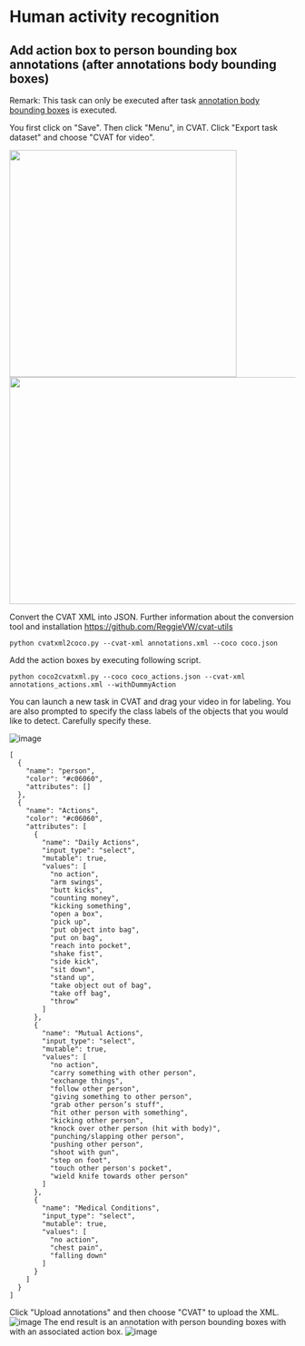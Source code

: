 # Human activity recognition

## Add action box to person bounding box annotations (after annotations body bounding boxes)

Remark: This task can only be executed after task [annotation body bounding boxes](https://github.com/ReggieVW/cvat-docs/blob/main/manual/annotate_bbox.md) is executed.

You first click on "Save". Then click "Menu", in CVAT. Click "Export task dataset" and choose "CVAT for video".

<img src="https://user-images.githubusercontent.com/35894891/176140939-559e8601-32a8-4c90-ad14-616d2e6ebd37.png" width="400" height="400" />

<img src="https://user-images.githubusercontent.com/35894891/176141285-82bc5ad4-ef06-4bef-a43b-c2ca4cc567a3.png" width="600" height="400" />

Convert the CVAT XML into JSON. Further information about the conversion tool and installation https://github.com/ReggieVW/cvat-utils

```
python cvatxml2coco.py --cvat-xml annotations.xml --coco coco.json 
```
Add the action boxes by executing following script. 
```
python coco2cvatxml.py --coco coco_actions.json --cvat-xml annotations_actions.xml --withDummyAction
```
You can launch a new task in CVAT and drag your video in for labeling. You are also prompted to specify the class labels of the objects that you would like to detect. Carefully specify these.

![image](https://user-images.githubusercontent.com/35894891/176632885-0f102585-6407-44e4-b206-879abcf47448.png)

```
[
  {
    "name": "person",
    "color": "#c06060",
    "attributes": []
  },
  {
    "name": "Actions",
    "color": "#c06060",
    "attributes": [
      {
        "name": "Daily Actions",
        "input_type": "select",
        "mutable": true,
        "values": [
          "no action",
          "arm swings",
          "butt kicks",
          "counting money",
          "kicking something",
          "open a box",
          "pick up",
          "put object into bag",
          "put on bag",
          "reach into pocket",
          "shake fist",
          "side kick",
          "sit down",
          "stand up",
          "take object out of bag",
          "take off bag",
          "throw"
        ]
      },
      {
        "name": "Mutual Actions",
        "input_type": "select",
        "mutable": true,
        "values": [
          "no action",
          "carry something with other person",
          "exchange things",
          "follow other person",
          "giving something to other person",
          "grab other person’s stuff",
          "hit other person with something",
          "kicking other person",
          "knock over other person (hit with body)",
          "punching/slapping other person",
          "pushing other person",
          "shoot with gun",
          "step on foot",
          "touch other person's pocket",
          "wield knife towards other person"
        ]
      },
      {
        "name": "Medical Conditions",
        "input_type": "select",
        "mutable": true,
        "values": [
          "no action",
          "chest pain",
          "falling down"
        ]
      }
    ]
  }
]

```
Click "Upload annotations" and then choose "CVAT" to upload the XML.
![image](https://user-images.githubusercontent.com/35894891/176633357-00a4b88c-dd4e-48f8-bc69-cd473d60d78d.png)
The end result is an annotation with person bounding boxes with with an associated action box.
![image](https://user-images.githubusercontent.com/35894891/176633566-7c63796f-9502-4031-999a-fed6ff4a8d3c.png)
